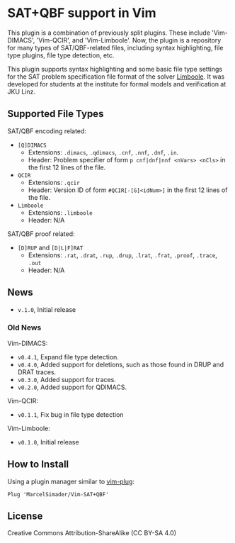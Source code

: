 SAT+QBF support in Vim
==========================================================================================

This plugin is a combination of previously split plugins. These include 'Vim-DIMACS',
'Vim-QCIR', and 'Vim-Limboole'. Now, the plugin is a repository for many types of
SAT/QBF-related files, including syntax highlighting, file type plugins, file type
detection, etc.

This plugin supports syntax highlighting and some basic file type settings for the SAT
problem specification file format of the solver [Limboole](https://fmv.jku.at/limboole/).
It was developed for students at the institute for formal models and verification at JKU
Linz.

Supported File Types
------------------------------------------------------------------------------------------

SAT/QBF encoding related:
- `[Q]DIMACS`
    - Extensions: `.dimacs`, `.qdimacs`, `.cnf`, `.nnf`, `.dnf`, `.in`.
    - Header: Problem specifier of form `p cnf|dnf|nnf <nVars> <nCls>` in the first 12
        lines of the file.
- `QCIR`
    - Extensions: `.qcir`
    - Header: Version ID of form `#QCIR[-[G]<idNum>]` in the first 12 lines of the
        file.
- `Limboole`
    - Extensions: `.limboole`
    - Header: N/A

SAT/QBF proof related:
- `[D]RUP` and `[D|L|F]RAT`
    - Extensions: `.rat`, `.drat`, `.rup`, `.drup`, `.lrat`, `.frat`,
        `.proof`, `.trace`, `.out`
    - Header: N/A

News
------------------------------------------------------------------------------------------

- `v.1.0`, Initial release

### Old News

Vim-DIMACS:
- `v0.4.1`, Expand file type detection.
- `v0.4.0`, Added support for deletions, such as those found in DRUP and DRAT traces.
- `v0.3.0`, Added support for traces.
- `v0.2.0`, Added support for QDIMACS.

Vim-QCIR:
- `v0.1.1`, Fix bug in file type detection

Vim-Limboole:
- `v0.1.0`, Initial release

How to Install
------------------------------------------------------------------------------------------

Using a plugin manager similar to [vim-plug](https://github.com/junegunn/vim-plug):

```vimscript
Plug 'MarcelSimader/Vim-SAT+QBF'
```

License
------------------------------------------------------------------------------------------

Creative Commons Attribution-ShareAlike (CC BY-SA 4.0)


